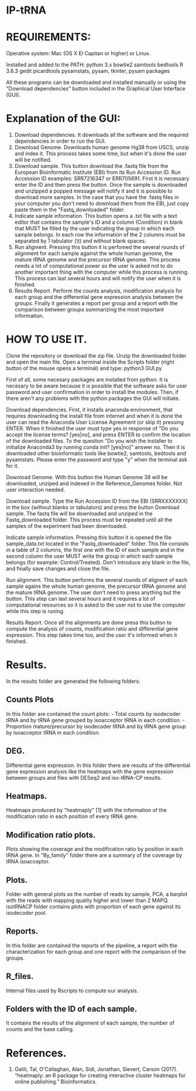 # IP-tRNA

# REQUIREMENTS:

Operative system: Mac (OS X El Capitan or higher) or Linux.


Installed and added to the PATH:
	python 3.x
	bowtie2
	samtools
	bedtools
	R 3.6.3
	gedit
	picardtools
	pysamstats, pysam, tkinter, pysam packages
	
All these programs can be downloaded and installed manually or using the "Download dependencies" button included in the Graphical User Interface (GUI).

# Explanation of the GUI:

1. Download dependencies. It downloads all the software and the required dependencies in order to run the GUI.
2. Download Genome. Downloads human genome Hg38 from USCS, unzip and index it. This process takes some time, but when it's done the user will be notified.
3. Download sample. This button download the .fastq file from the European Bioinformatic Institute (EBI) from its Run Accession ID. Run Accession ID examples: SRR7216347 or ERR705691. First it is necessary enter the ID and then press the button. Once the sample is downloaded and unzipped a popped message will notify it and it is possible to download more samples.
In the case that you have the .fastq files in your computer you don't need to download them from the EBI, just copy paste them in the "Fastq_downloaded" folder.
4. Indicate sample information. This button opens a .txt file with a text editor that contains the sample's ID and a column (Condition) in blank that MUST be filled by the user indicating the group in which each sample belongs. In each row the information of the 2 columns must be separated by 1 tabulator (\t) and without blank spaces.
5. Run aligment. Pressing this button it is perfomed the several rounds of alignment for each sample against the whole human genome, the mature tRNA genome and the precursor tRNA genome. This process needs a lot of computational power so the user is asked not to do another important thing with the computer while this process is running. This process can last several hours and will notify the user when it is finished.
6. Results Report. Perform the counts analysis, modification analysis for each group and the differential gene expression analysis between the groups. Finally it generates a report per group and a report with the comparison between groups summarizing the most important information.


# HOW TO USE IT.

Clone the repository or download the zip file. Unzip the downloaded folder and open the main file.
Open a terminal inside the Scripts folder (right button of the mouse opens a terminal) and type: python3 GUI.py 

First of all, some necesary packages are installed from python. It is necesary to be aware because it is possible that the software asks for user password and user confirmation in order to install the modules. Then, if there aren't any problems with the python packages the GUI will initiate.  

Download dependencies. First, it installs anaconda environment, that requires downloading the install file from internet and when it is done the user can read the Anaconda User License Agreement (or skip it) pressing ENTER. When it finished the user must type yes in response of "Do you accept the license terms? [yes|no], and press ENTER to confirm the location of the downloaded files. To the question "Do you wish the installer to initialize Anaconda3 by running conda init? [yes|no]" answer no. Then it is downloaded other bioinformatic tools like bowtie2, samtools, bedtools and pysamstats. Please enter the password and type "y" when the terminal ask for it.

Download Genome. With this button the Human Genome 38 will be downloaded, unziped and indexed in the Reference_Genomes folder. Not user interaction needed.

Download sample. Type the Run Accession ID from the EBI (SRRXXXXXXX) in the box (without blanks or tabulators) and press the button Download sample. The fastq file will be downloaded and unziped in the Fastq_downloaded folder. This process must be repeated until all the samples of the experiment had been downloaded.

Indicate sample information. Pressing this button it is opened the file sample_data.txt located in the "Fastq_downloaded" folder. This file consists in a table of 2 columns, the first one with the ID of each sample and in the second column the user MUST write the group in which each sample belongs (for example: Control/Treated). Don't introduce any blank in the file, and finally save changes and close the file.

Run alignment. This button performs the several rounds of alignent of each sample agains the whole human genome, the precursor tRNA genome and the mature tRNA genome. The user don't need to press anything but the button. This step can last several hours and it requires a lot of computational resources so it is asked to the user not to use the computer while this step is runing.

Results Report. Once all the alignments are done press this button to compute the analysis of counts, modification ratio and differential gene expression. This step takes time too, and the user it's informed when it finished.



# Results.

In the results folder are generated the following folders:

## Counts Plots
In this folder are contained the count plots: 
	- Total counts by isodecoder tRNA and by tRNA gene grouped by isoacceptor tRNA in each condition.
	- Proportion mature/precursor by isodecoder tRNA and by tRNA gene group by isoacceptor tRNA in each condition.

## DEG.
Differential gene expression. In this folder there are results of the differential gene expression analysis like the heatmaps with the gene expression between groups and files with DESeq2 and iso-tRNA-CP results.

## Heatmaps.
Heatmaps produced by "heatmaply" [1] with the information of the modification ratio in each position of every tRNA gene.

## Modification ratio plots.
Plots showing the coverage and the modification ratio by position in each tRNA gene. In "By_family" folder there are a summary of the coverage by tRNA isoacceptor.

## Plots.
Folder with general plots as the number of reads by sample, PCA, a barplot with the reads with mapping quality higher and lower than 2 MAPQ. 
isotRNACP folder contains plots with proportion of each gene against its isodecoder pool.

## Reports.
In this folder are contained the reports of the pipeline, a report with the characterization for each group and one report with the comparison of the groups.

## R_files.
Internal files used by Rscripts to compute our analysis.

## Folders with the ID of each sample.
It contains the results of the alignment of each sample, the number of counts and the base calling.




# References.
1. Galili, Tal, O'Callaghan, Alan, Sidi, Jonathan, Sievert, Carson (2017). “heatmaply: an R package for creating interactive cluster heatmaps for online publishing.” Bioinformatics.

 
